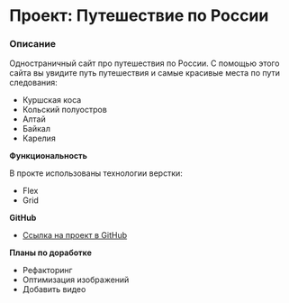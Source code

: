 # Проект: Путешествие по России

### Описание
Одностраничный сайт про путешествия по России. С помощью этого сайта вы увидите путь путешествия и самые красивые места по пути следования:

* Куршская коса
* Кольский полуостров
* Алтай
* Байкал
* Карелия


**Функциональность**

В прокте использованы технологии верстки:

* Flex
* Grid


**GitHub**

* [Ссылка на проект в GitHub](https://github.com/baidakk/russian-travel)

**Планы по доработке**

* Рефакторинг
* Оптимизация изображений
* Добавить видео
